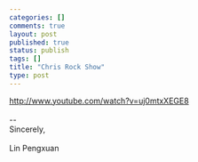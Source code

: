 ```yaml
--- 
categories: []
comments: true
layout: post
published: true
status: publish
tags: []
title: "Chris Rock Show"
type: post
---
```

<div id="msgcns!3725CC0EE38B1F6!1970" class="bvMsg">
<a href="http://www.youtube.com/watch?v=uj0mtxXEGE8" target="_blank" rel="nofollow"><span>http://www.youtube.com/wat</span><span></span>ch?v=uj0mtxXEGE8</a><br><br>-- <br>Sincerely,<br><br>Lin Pengxuan
</div>
